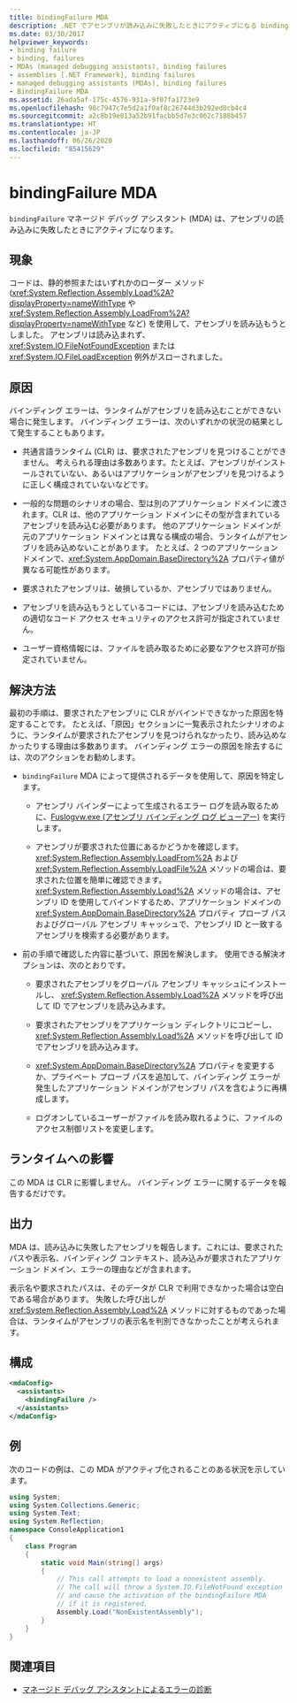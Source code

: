 ```yaml
---
title: bindingFailure MDA
description: .NET でアセンブリが読み込みに失敗したときにアクティブになる bindingFailure マネージド デバッグ アシスタント (MDA) についてお読みください。
ms.date: 03/30/2017
helpviewer_keywords:
- binding failure
- binding, failures
- MDAs (managed debugging assistants), binding failures
- assemblies [.NET Framework], binding failures
- managed debugging assistants (MDAs), binding failures
- BindingFailure MDA
ms.assetid: 26ada5af-175c-4576-931a-9f07fa1723e9
ms.openlocfilehash: 98c7947c7e5d2a1f0af8c26744d3b292ed8cb4c4
ms.sourcegitcommit: a2c8b19e813a52b91facbb5d7e3c062c7188b457
ms.translationtype: HT
ms.contentlocale: ja-JP
ms.lasthandoff: 06/26/2020
ms.locfileid: "85415629"
---
```

# <a name="bindingfailure-mda"></a>bindingFailure MDA

`bindingFailure` マネージド デバッグ アシスタント (MDA) は、アセンブリの読み込みに失敗したときにアクティブになります。

## <a name="symptoms"></a>現象

コードは、静的参照またはいずれかのローダー メソッド (<xref:System.Reflection.Assembly.Load%2A?displayProperty=nameWithType> や <xref:System.Reflection.Assembly.LoadFrom%2A?displayProperty=nameWithType> など) を使用して、アセンブリを読み込もうとしました。 アセンブリは読み込まれず、<xref:System.IO.FileNotFoundException> または <xref:System.IO.FileLoadException> 例外がスローされました。

## <a name="cause"></a>原因

バインディング エラーは、ランタイムがアセンブリを読み込むことができない場合に発生します。 バインディング エラーは、次のいずれかの状況の結果として発生することもあります。

- 共通言語ランタイム (CLR) は、要求されたアセンブリを見つけることができません。 考えられる理由は多数あります。たとえば、アセンブリがインストールされていない、あるいはアプリケーションがアセンブリを見つけるように正しく構成されていないなどです。

- 一般的な問題のシナリオの場合、型は別のアプリケーション ドメインに渡されます。CLR は、他のアプリケーション ドメインにその型が含まれているアセンブリを読み込む必要があります。 他のアプリケーション ドメインが元のアプリケーション ドメインとは異なる構成の場合、ランタイムがアセンブリを読み込めないことがあります。 たとえば、2 つのアプリケーション ドメインで、<xref:System.AppDomain.BaseDirectory%2A> プロパティ値が異なる可能性があります。

- 要求されたアセンブリは、破損しているか、アセンブリではありません。

- アセンブリを読み込もうとしているコードには、アセンブリを読み込むための適切なコード アクセス セキュリティのアクセス許可が指定されていません。

- ユーザー資格情報には、ファイルを読み取るために必要なアクセス許可が指定されていません。

## <a name="resolution"></a>解決方法

最初の手順は、要求されたアセンブリに CLR がバインドできなかった原因を特定することです。 たとえば、「原因」セクションに一覧表示されたシナリオのように、ランタイムが要求されたアセンブリを見つけられなかったり、読み込めなかったりする理由は多数あります。 バインディング エラーの原因を除去するには、次のアクションをお勧めします。

- `bindingFailure` MDA によって提供されるデータを使用して、原因を特定します。

  - アセンブリ バインダーによって生成されるエラー ログを読み取るために、[Fuslogvw.exe (アセンブリ バインディング ログ ビューアー)](../tools/fuslogvw-exe-assembly-binding-log-viewer.md) を実行します。

  - アセンブリが要求された位置にあるかどうかを確認します。 <xref:System.Reflection.Assembly.LoadFrom%2A> および <xref:System.Reflection.Assembly.LoadFile%2A> メソッドの場合は、要求された位置を簡単に確認できます。 <xref:System.Reflection.Assembly.Load%2A> メソッドの場合は、アセンブリ ID を使用してバインドするため、アプリケーション ドメインの <xref:System.AppDomain.BaseDirectory%2A> プロパティ プローブ パスおよびグローバル アセンブリ キャッシュで、アセンブリ ID と一致するアセンブリを検索する必要があります。

- 前の手順で確認した内容に基づいて、原因を解決します。 使用できる解決オプションは、次のとおりです。

  - 要求されたアセンブリをグローバル アセンブリ キャッシュにインストールし、 <xref:System.Reflection.Assembly.Load%2A> メソッドを呼び出して ID でアセンブリを読み込みます。

  - 要求されたアセンブリをアプリケーション ディレクトリにコピーし、<xref:System.Reflection.Assembly.Load%2A> メソッドを呼び出して ID でアセンブリを読み込みます。

  - <xref:System.AppDomain.BaseDirectory%2A> プロパティを変更するか、プライベート プローブ パスを追加して、バインディング エラーが発生したアプリケーション ドメインがアセンブリ パスを含むように再構成します。

  - ログオンしているユーザーがファイルを読み取れるように、ファイルのアクセス制御リストを変更します。

## <a name="effect-on-the-runtime"></a>ランタイムへの影響

この MDA は CLR に影響しません。 バインディング エラーに関するデータを報告するだけです。

## <a name="output"></a>出力

MDA は、読み込みに失敗したアセンブリを報告します。これには、要求されたパスや表示名、バインディング コンテキスト、読み込みが要求されたアプリケーション ドメイン、エラーの理由などが含まれます。

表示名や要求されたパスは、そのデータが CLR で利用できなかった場合は空白である場合があります。 失敗した呼び出しが <xref:System.Reflection.Assembly.Load%2A> メソッドに対するものであった場合は、ランタイムがアセンブリの表示名を判別できなかったことが考えられます。

## <a name="configuration"></a>構成

```xml
<mdaConfig>
  <assistants>
    <bindingFailure />
  </assistants>
</mdaConfig>
```

## <a name="example"></a>例

次のコードの例は、この MDA がアクティブ化されることのある状況を示しています。

```csharp
using System;
using System.Collections.Generic;
using System.Text;
using System.Reflection;
namespace ConsoleApplication1
{
    class Program
    {
        static void Main(string[] args)
        {
            // This call attempts to load a nonexistent assembly.
            // The call will throw a System.IO.FileNotFound exception
            // and cause the activation of the bindingFailure MDA
            // if it is registered.
            Assembly.Load("NonExistentAssembly");
        }
    }
}
```

## <a name="see-also"></a>関連項目

- [マネージド デバッグ アシスタントによるエラーの診断](diagnosing-errors-with-managed-debugging-assistants.md)
